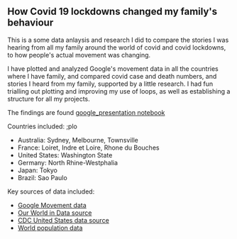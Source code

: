 ## How Covid 19 lockdowns changed my family's behaviour

This is a some data anlaysis and research I did to compare the stories I was hearing from all my family around the world of covid and covid lockdowns, to how people's actual movement was changing. 

I have plotted and analyzed Google's movement data in all the countries where I have family, and compared covid case and death numbers, and stories I heard from my family, supported by a little research. I had fun trialling out plotting and improving my use of loops, as well as establishing a structure for all my projects. 

The findings are found [google_presentation notebook](https://github.com/fionasilke/covid_global_mobility/blob/master/google_presentation.ipynb)

Countries included:
;plo
- Australia: Sydney, Melbourne, Townsville
- France: Loiret, Indre et Loire, Rhone du Bouches
- United States: Washington State
- Germany: North Rhine-Westphalia
- Japan: Tokyo
- Brazil: Sao Paulo

Key sources of data included:
- [Google Movement data](https://www.google.com/covid19/mobility/)
- [Our World in Data source](https://github.com/owid/covid-19-data/tree/master/public/data)
- [CDC United States data source](https://covid.cdc.gov/covid-data-tracker/#county-view)
- [World population data](https://www.worldometers.info/world-population/population-by-country/)
